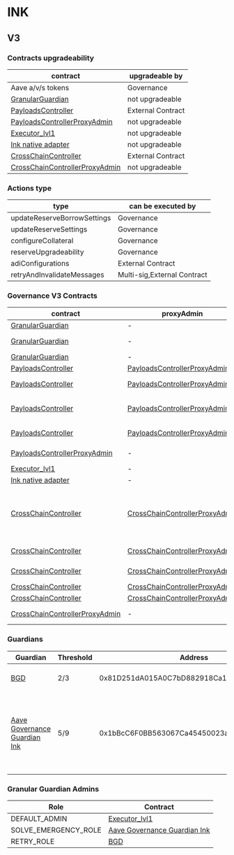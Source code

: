 # INK 
## V3 
### Contracts upgradeability
| contract |upgradeable by |
|----------|----------|
|  Aave a/v/s tokens |  Governance | |--------|--------|
|  [GranularGuardian](https://explorer.inkonchain.com//address/0xa2bDB2335Faf1940c99654c592B1a80618d79Fc9) |  not upgradeable | |--------|--------|
|  [PayloadsController](https://explorer.inkonchain.com//address/0x44D73D7C4b2f98F426Bf8B5e87628d9eE38ef0Cf) |  External Contract | |--------|--------|
|  [PayloadsControllerProxyAdmin](https://explorer.inkonchain.com//address/0xf2ba11f27ae9c11eb5a6c453c2421f6c0b29c700) |  not upgradeable | |--------|--------|
|  [Executor_lvl1](https://explorer.inkonchain.com//address/0x47aAdaAE1F05C978E6aBb7568d11B7F6e0FC4d6A) |  not upgradeable | |--------|--------|
|  [Ink native adapter](https://explorer.inkonchain.com//address/0xC2cD4F76B7a77AEaE3C04A9B6B105EC1Ad28e984) |  not upgradeable | |--------|--------|
|  [CrossChainController](https://explorer.inkonchain.com//address/0x990B75fD1a2345D905a385dBC6e17BEe0Cb2f505) |  External Contract | |--------|--------|
|  [CrossChainControllerProxyAdmin](https://explorer.inkonchain.com//address/0x0c62e1e46e91bb2c277387bcb1b2887ed3267b9c) |  not upgradeable | |--------|--------|

### Actions type
| type |can be executed by |
|----------|----------|
|  updateReserveBorrowSettings |  Governance | |--------|--------|
|  updateReserveSettings |  Governance | |--------|--------|
|  configureCollateral |  Governance | |--------|--------|
|  reserveUpgradeability |  Governance | |--------|--------|
|  adiConfigurations |  External Contract | |--------|--------|
|  retryAndInvalidateMessages |  Multi-sig,External Contract | |--------|--------|

### Governance V3 Contracts 
| contract |proxyAdmin |modifier |permission owner |functions |
|----------|----------|----------|----------|----------|
|  [GranularGuardian](https://explorer.inkonchain.com//address/0xa2bDB2335Faf1940c99654c592B1a80618d79Fc9) |  - |  onlyRetryGuardian |  [BGD](https://explorer.inkonchain.com//address/0x81D251dA015A0C7bD882918Ca1ec6B7B8E094585) |  retryEnvelope, retryTransaction | |--------|--------|--------|--------|--------|
|  [GranularGuardian](https://explorer.inkonchain.com//address/0xa2bDB2335Faf1940c99654c592B1a80618d79Fc9) |  - |  onlyEmergencyGuardian |  [Aave Governance Guardian Ink](https://explorer.inkonchain.com//address/0x1bBcC6F0BB563067Ca45450023a13E34fa963Fa9) |  solveEmergency | |--------|--------|--------|--------|--------|
|  [GranularGuardian](https://explorer.inkonchain.com//address/0xa2bDB2335Faf1940c99654c592B1a80618d79Fc9) |  - |  onlyDefaultAdmin |  [Executor_lvl1](https://explorer.inkonchain.com//address/0x47aAdaAE1F05C978E6aBb7568d11B7F6e0FC4d6A) |  updateGuardian | |--------|--------|--------|--------|--------|
|  [PayloadsController](https://explorer.inkonchain.com//address/0x44D73D7C4b2f98F426Bf8B5e87628d9eE38ef0Cf) |  [PayloadsControllerProxyAdmin](https://explorer.inkonchain.com//address/0xf2Ba11f27ae9c11eB5a6C453c2421F6c0B29c700) |  onlyOwner |  [Executor_lvl1](https://explorer.inkonchain.com//address/0x47aAdaAE1F05C978E6aBb7568d11B7F6e0FC4d6A) |  updateExecutors | |--------|--------|--------|--------|--------|
|  [PayloadsController](https://explorer.inkonchain.com//address/0x44D73D7C4b2f98F426Bf8B5e87628d9eE38ef0Cf) |  [PayloadsControllerProxyAdmin](https://explorer.inkonchain.com//address/0xf2Ba11f27ae9c11eB5a6C453c2421F6c0B29c700) |  onlyGuardian |  [Aave Governance Guardian Ink](https://explorer.inkonchain.com//address/0x1bBcC6F0BB563067Ca45450023a13E34fa963Fa9) |  cancelPayload | |--------|--------|--------|--------|--------|
|  [PayloadsController](https://explorer.inkonchain.com//address/0x44D73D7C4b2f98F426Bf8B5e87628d9eE38ef0Cf) |  [PayloadsControllerProxyAdmin](https://explorer.inkonchain.com//address/0xf2Ba11f27ae9c11eB5a6C453c2421F6c0B29c700) |  onlyOwnerOrGuardian |  [Aave Governance Guardian Ink](https://explorer.inkonchain.com//address/0x1bBcC6F0BB563067Ca45450023a13E34fa963Fa9), [Executor_lvl1](https://explorer.inkonchain.com//address/0x47aAdaAE1F05C978E6aBb7568d11B7F6e0FC4d6A) |  updateGuardian | |--------|--------|--------|--------|--------|
|  [PayloadsController](https://explorer.inkonchain.com//address/0x44D73D7C4b2f98F426Bf8B5e87628d9eE38ef0Cf) |  [PayloadsControllerProxyAdmin](https://explorer.inkonchain.com//address/0xf2Ba11f27ae9c11eB5a6C453c2421F6c0B29c700) |  onlyRescueGuardian |  [Executor_lvl1](https://explorer.inkonchain.com//address/0x47aAdaAE1F05C978E6aBb7568d11B7F6e0FC4d6A) |  emergencyTokenTransfer, emergencyEtherTransfer | |--------|--------|--------|--------|--------|
|  [PayloadsControllerProxyAdmin](https://explorer.inkonchain.com//address/0xf2ba11f27ae9c11eb5a6c453c2421f6c0b29c700) |  - |  onlyOwner |  [Executor_lvl1](https://explorer.inkonchain.com//address/0x47aAdaAE1F05C978E6aBb7568d11B7F6e0FC4d6A) |  changeProxyAdmin, upgrade, upgradeAndCall | |--------|--------|--------|--------|--------|
|  [Executor_lvl1](https://explorer.inkonchain.com//address/0x47aAdaAE1F05C978E6aBb7568d11B7F6e0FC4d6A) |  - |  onlyOwner |  [Deployer](https://explorer.inkonchain.com//address/0xEAF6183bAb3eFD3bF856Ac5C058431C8592394d6) |  executeTransaction | |--------|--------|--------|--------|--------|
|  [Ink native adapter](https://explorer.inkonchain.com//address/0xC2cD4F76B7a77AEaE3C04A9B6B105EC1Ad28e984) |  - |  trustedRemote |  [CrossChainController(Eth)](https://explorer.inkonchain.com//address/0xEd42a7D8559a463722Ca4beD50E0Cc05a386b0e1) |  receiveMessage | |--------|--------|--------|--------|--------|
|  [CrossChainController](https://explorer.inkonchain.com//address/0x990B75fD1a2345D905a385dBC6e17BEe0Cb2f505) |  [CrossChainControllerProxyAdmin](https://explorer.inkonchain.com//address/0x0C62e1e46E91bB2c277387BcB1b2887ed3267b9c) |  onlyOwner |  [Executor_lvl1](https://explorer.inkonchain.com//address/0x47aAdaAE1F05C978E6aBb7568d11B7F6e0FC4d6A) |  approveSenders, removeSenders, enableBridgeAdapters, disableBridgeAdapters, updateMessagesValidityTimestamp, allowReceiverBridgeAdapters, disallowReceiverBridgeAdapters | |--------|--------|--------|--------|--------|
|  [CrossChainController](https://explorer.inkonchain.com//address/0x990B75fD1a2345D905a385dBC6e17BEe0Cb2f505) |  [CrossChainControllerProxyAdmin](https://explorer.inkonchain.com//address/0x0C62e1e46E91bB2c277387BcB1b2887ed3267b9c) |  onlyOwnerOrGuardian |  [GranularGuardian](https://explorer.inkonchain.com//address/0xa2bDB2335Faf1940c99654c592B1a80618d79Fc9), [Executor_lvl1](https://explorer.inkonchain.com//address/0x47aAdaAE1F05C978E6aBb7568d11B7F6e0FC4d6A) |  retryEnvelope, retryTransaction, updateGuardian | |--------|--------|--------|--------|--------|
|  [CrossChainController](https://explorer.inkonchain.com//address/0x990B75fD1a2345D905a385dBC6e17BEe0Cb2f505) |  [CrossChainControllerProxyAdmin](https://explorer.inkonchain.com//address/0x0C62e1e46E91bB2c277387BcB1b2887ed3267b9c) |  onlyRescueGuardian |  [Executor_lvl1](https://explorer.inkonchain.com//address/0x47aAdaAE1F05C978E6aBb7568d11B7F6e0FC4d6A) |  emergencyTokenTransfer, emergencyEtherTransfer | |--------|--------|--------|--------|--------|
|  [CrossChainController](https://explorer.inkonchain.com//address/0x990B75fD1a2345D905a385dBC6e17BEe0Cb2f505) |  [CrossChainControllerProxyAdmin](https://explorer.inkonchain.com//address/0x0C62e1e46E91bB2c277387BcB1b2887ed3267b9c) |  onlyApprovedSenders |   |  forwardMessage | |--------|--------|--------|--------|--------|
|  [CrossChainController](https://explorer.inkonchain.com//address/0x990B75fD1a2345D905a385dBC6e17BEe0Cb2f505) |  [CrossChainControllerProxyAdmin](https://explorer.inkonchain.com//address/0x0C62e1e46E91bB2c277387BcB1b2887ed3267b9c) |  onlyApprovedBridges |  [Ink native adapter](https://explorer.inkonchain.com//address/0xC2cD4F76B7a77AEaE3C04A9B6B105EC1Ad28e984) |  receiveCrossChainMessage | |--------|--------|--------|--------|--------|
|  [CrossChainControllerProxyAdmin](https://explorer.inkonchain.com//address/0x0c62e1e46e91bb2c277387bcb1b2887ed3267b9c) |  - |  onlyOwner |  [Executor_lvl1](https://explorer.inkonchain.com//address/0x47aAdaAE1F05C978E6aBb7568d11B7F6e0FC4d6A) |  changeProxyAdmin, upgrade, upgradeAndCall | |--------|--------|--------|--------|--------|

### Guardians 
| Guardian |Threshold |Address |Owners |
|----------|----------|----------|----------|
|  [BGD](https://explorer.inkonchain.com//address/0x81D251dA015A0C7bD882918Ca1ec6B7B8E094585) |  2/3 |  0x81D251dA015A0C7bD882918Ca1ec6B7B8E094585 |  [0x0650302887619fa7727D8BD480Cda11A638B219B](https://explorer.inkonchain.com//address/0x0650302887619fa7727D8BD480Cda11A638B219B), [0xf71fc92e2949ccF6A5Fd369a0b402ba80Bc61E02](https://explorer.inkonchain.com//address/0xf71fc92e2949ccF6A5Fd369a0b402ba80Bc61E02), [0x5811d9FF80ff4B73A8F9bA42A6082FaB82E89Ea7](https://explorer.inkonchain.com//address/0x5811d9FF80ff4B73A8F9bA42A6082FaB82E89Ea7) | |--------|--------|--------|--------|
|  [Aave Governance Guardian Ink](https://explorer.inkonchain.com//address/0x1bBcC6F0BB563067Ca45450023a13E34fa963Fa9) |  5/9 |  0x1bBcC6F0BB563067Ca45450023a13E34fa963Fa9 |  [0xDA5Ae43e179987a66B9831F92223567e1F38BE7D](https://explorer.inkonchain.com//address/0xDA5Ae43e179987a66B9831F92223567e1F38BE7D), [0x1e3804357eD445251FfECbb6e40107bf03888885](https://explorer.inkonchain.com//address/0x1e3804357eD445251FfECbb6e40107bf03888885), [0x4f96743057482a2E10253AFDacDA3fd9CF2C1DC9](https://explorer.inkonchain.com//address/0x4f96743057482a2E10253AFDacDA3fd9CF2C1DC9), [0xebED04E9137AfeBFF6a1B97aC0adf61a544eFE29](https://explorer.inkonchain.com//address/0xebED04E9137AfeBFF6a1B97aC0adf61a544eFE29), [0xbd4DCfA978c6D0d342cE36809AfFFa49d4B7f1F7](https://explorer.inkonchain.com//address/0xbd4DCfA978c6D0d342cE36809AfFFa49d4B7f1F7), [0xA3103D0ED00d24795Faa2d641ACf6A320EeD7396](https://explorer.inkonchain.com//address/0xA3103D0ED00d24795Faa2d641ACf6A320EeD7396), [0x936CD9654271083cCF93A975919Da0aB3Bc99EF3](https://explorer.inkonchain.com//address/0x936CD9654271083cCF93A975919Da0aB3Bc99EF3), [0x0D2394C027602Dc4c3832Ffd849b5df45DBac0E9](https://explorer.inkonchain.com//address/0x0D2394C027602Dc4c3832Ffd849b5df45DBac0E9), [0x4C30E33758216aD0d676419c21CB8D014C68099f](https://explorer.inkonchain.com//address/0x4C30E33758216aD0d676419c21CB8D014C68099f) | |--------|--------|--------|--------|

### Granular Guardian Admins 
| Role |Contract |
|----------|----------|
|  DEFAULT_ADMIN |  [Executor_lvl1](https://explorer.inkonchain.com//address/0x47aAdaAE1F05C978E6aBb7568d11B7F6e0FC4d6A) | |--------|--------|
|  SOLVE_EMERGENCY_ROLE |  [Aave Governance Guardian Ink](https://explorer.inkonchain.com//address/0x1bBcC6F0BB563067Ca45450023a13E34fa963Fa9) | |--------|--------|
|  RETRY_ROLE |  [BGD](https://explorer.inkonchain.com//address/0x81D251dA015A0C7bD882918Ca1ec6B7B8E094585) | |--------|--------|

